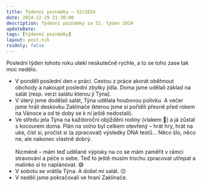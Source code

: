 ```yaml
---
title: Týdenní poznámky – 52/2024
date: 2024-12-29 21:30:00
description: Týdenní poznámky za 52. týden 2024
updateDate:
tags: [týdenní poznámky]
layout: post.njk
rssOnly: false
---
```

Poslední týden tohoto roku utekl neskutečně rychle, a to se toho zase tak moc nedělo.
- V pondělí poslední den v práci. Cestou z práce akorát oběhnout obchody a nakoupit poslední zbytky jídla. Doma jsme udělali základ na salát (resp. verzi salátu kterou jí Týna).
- V úterý jsme dodělali salát, Týna udělala houbovou polívku. A večer jsme hráli deskovku Zaklínače (kterou jsme si pořídili přesně před rokem na Vánoce a od té doby se k ní ještě nedostali).
- Ve středu jela Týna na každoroční objíždění rodiny (vlakem 🚂) a já zůstal s kocourem doma. Plán na volno byl celkem otevřený – hrát hry, hrát na uke, číst si, pročíst si (a zpracovat) výsledky DNA testů… Něco šlo, něco ne, ale nakonec vlastně dobrý.<br><br>
 Nicméně – mám teď udělané výpisky na co se mám zaměřit v rámci stravování a péče o sebe. Teď to ještě musím trochu zpracovat utřepat a malinko si to naplánovat. 😅
- V sobotu se vrátila Týna. A došel mi salát. 😔
- V neděli jsme pokračovali ve hraní Zaklínače. 